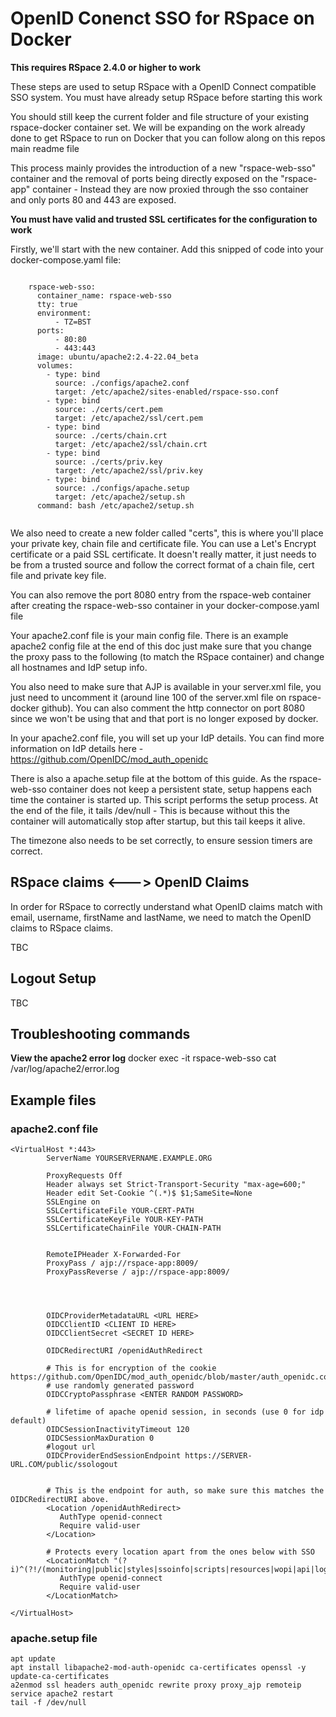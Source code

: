 # OpenID Conenct SSO for RSpace on Docker

**This requires RSpace 2.4.0 or higher to work** 

These steps are used to setup RSpace with a OpenID Connect compatible SSO system. You must have already setup RSpace before starting this work

You should still keep the current folder and file structure of your existing rspace-docker container set. We will be expanding on the work already done to get RSpace to run on Docker that you can follow along on this repos main readme file

This process mainly provides the introduction of a new "rspace-web-sso" container and the removal of ports being directly exposed on the "rspace-app" container - Instead they are now proxied through the sso container and only ports 80 and 443 are exposed.

**You must have valid and trusted SSL certificates for the configuration to work**

Firstly, we'll start with the new container. Add this snipped of code into your docker-compose.yaml file:

```

    rspace-web-sso:
      container_name: rspace-web-sso
      tty: true
      environment:
          - TZ=BST
      ports:
          - 80:80
          - 443:443
      image: ubuntu/apache2:2.4-22.04_beta
      volumes:
        - type: bind
          source: ./configs/apache2.conf
          target: /etc/apache2/sites-enabled/rspace-sso.conf
        - type: bind
          source: ./certs/cert.pem
          target: /etc/apache2/ssl/cert.pem
        - type: bind
          source: ./certs/chain.crt
          target: /etc/apache2/ssl/chain.crt
        - type: bind
          source: ./certs/priv.key
          target: /etc/apache2/ssl/priv.key
        - type: bind
          source: ./configs/apache.setup
          target: /etc/apache2/setup.sh
      command: bash /etc/apache2/setup.sh


```

We also need to create a new folder called "certs", this is where you'll place your private key, chain file and certificate file. You can use a Let's Encrypt certificate or a paid SSL certificate. It doesn't really matter, it just needs to be from a trusted source and follow the correct format of a chain file, cert file and private key file.

You can also remove the port 8080 entry from the rspace-web container after creating the rspace-web-sso container in your docker-compose.yaml file

Your apache2.conf file is your main config file. There is an example apache2 config file at the end of this doc just make sure that you change the proxy pass to the following (to match the RSpace container) and change all hostnames and IdP setup info.

You also need to make sure that AJP is available in your server.xml file, you just need to uncomment it (around line 100 of the server.xml file on rspace-docker github). 
You can also comment the http connector on port 8080 since we won't be using that and that port is no longer exposed by docker.

In your apache2.conf file, you will set up your IdP details. You can find more information on IdP details here - https://github.com/OpenIDC/mod_auth_openidc

There is also a apache.setup file at the bottom of this guide. As the rspace-web-sso container does not keep a persistent state, setup happens each time the container is started up. This script performs the setup process. At the end of the file, it tails /dev/null - This is because without this the container will automatically stop after startup, but this tail keeps it alive.

The timezone also needs to be set correctly, to ensure session timers are correct.

## RSpace claims <---> OpenID Claims
In order for RSpace to correctly understand what OpenID claims match with email, username, firstName and lastName, we need to match the OpenID claims to RSpace claims.

TBC

## Logout Setup

TBC

## Troubleshooting commands

**View the apache2 error log**
docker exec -it rspace-web-sso cat /var/log/apache2/error.log

## Example files
### apache2.conf file
```
<VirtualHost *:443>
        ServerName YOURSERVERNAME.EXAMPLE.ORG
        
        ProxyRequests Off
        Header always set Strict-Transport-Security "max-age=600;"
        Header edit Set-Cookie ^(.*)$ $1;SameSite=None
        SSLEngine on
        SSLCertificateFile YOUR-CERT-PATH
        SSLCertificateKeyFile YOUR-KEY-PATH
        SSLCertificateChainFile YOUR-CHAIN-PATH

   
        RemoteIPHeader X-Forwarded-For
        ProxyPass / ajp://rspace-app:8009/
        ProxyPassReverse / ajp://rspace-app:8009/




        OIDCProviderMetadataURL <URL HERE>
        OIDCClientID <CLIENT ID HERE>
        OIDCClientSecret <SECRET ID HERE>

        OIDCRedirectURI /openidAuthRedirect

        # This is for encryption of the cookie https://github.com/OpenIDC/mod_auth_openidc/blob/master/auth_openidc.conf#L16
        # use randomly generated password
        OIDCCryptoPassphrase <ENTER RANDOM PASSWORD>

        # lifetime of apache openid session, in seconds (use 0 for idp default)
        OIDCSessionInactivityTimeout 120
        OIDCSessionMaxDuration 0
        #logout url
        OIDCProviderEndSessionEndpoint https://SERVER-URL.COM/public/ssologout


        # This is the endpoint for auth, so make sure this matches the OIDCRedirectURI above.
        <Location /openidAuthRedirect>
           AuthType openid-connect
           Require valid-user
        </Location>

        # Protects every location apart from the ones below with SSO
        <LocationMatch "(?i)^(?!/(monitoring|public|styles|ssoinfo|scripts|resources|wopi|api|logout|images))">
           AuthType openid-connect
           Require valid-user
        </LocationMatch>

</VirtualHost>
```

### apache.setup file
```
apt update
apt install libapache2-mod-auth-openidc ca-certificates openssl -y
update-ca-certificates
a2enmod ssl headers auth_openidc rewrite proxy proxy_ajp remoteip
service apache2 restart
tail -f /dev/null
```

